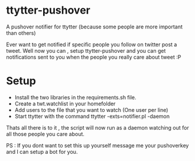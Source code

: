 ttytter-pushover
================

A pushover notifier for ttytter (because some people are more important than others)

Ever want to get notified if specific people you follow on twitter post a tweet.
Well now you can , setup ttytter-pushover and you can get notifications sent to you
when the people you really care about tweet :P 

Setup 
=====

- Install the two libraries in the requirements.sh file.
- Create a twt.watchlist in your homefolder
- Add users to the file that you want to watch (One user per line)
- Start ttytter with the command ttytter -exts=notifier.pl -daemon

Thats all there is to it , the script will now run as a daemon watching out for all
those people you care about.

PS : If you dont want to set this up yourself message me your pushoverkey and I can setup a bot for you.
